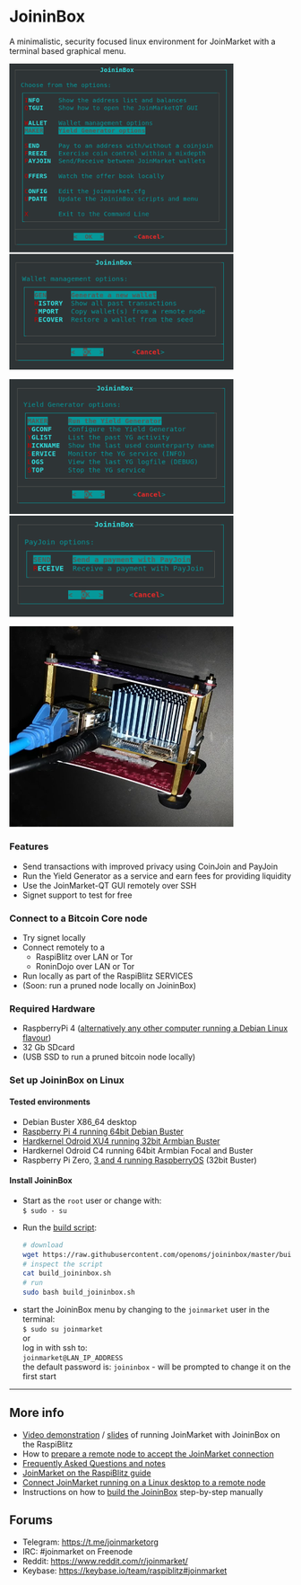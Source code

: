 # JoininBox

A minimalistic, security focused linux environment for JoinMarket with a terminal based graphical menu.

<p align="left">
  <img width="400" src="/images/menu.png">
  <img width="400" src="/images/menu.wallet.png">
</p>
<p align="left">
  <img width="400" src="/images/menu.yg.png">
  <img width="400" src="/images/menu.payjoin.png">
</p>

<p align="left">
  <img width="400" src="/images/joininbox.jpeg">
</p>

### Features

* Send transactions with improved privacy using CoinJoin and PayJoin
* Run the Yield Generator as a service and earn fees for providing liquidity
* Use the JoinMarket-QT GUI remotely over SSH
* Signet support to test for free

### Connect to a Bitcoin Core node

* Try signet locally
* Connect remotely to a
  * RaspiBlitz over LAN or Tor
  * RoninDojo over LAN or Tor
* Run locally as part of the RaspiBlitz SERVICES
* (Soon: run a pruned node locally on JoininBox)

### Required Hardware
* RaspberryPi 4 ([alternatively any other computer running a Debian Linux flavour](#tested-environments))
* 32 Gb SDcard
* (USB SSD to run a pruned bitcoin node locally)
### Set up JoininBox on Linux

#### Tested environments
  * Debian Buster X86_64 desktop
  * [Raspberry Pi 4 running 64bit Debian Buster](https://github.com/openoms/joininbox/blob/master/FAQ.md#build-the-sdcard-image)
  * [Hardkernel Odroid XU4 running 32bit Armbian Buster](https://github.com/openoms/joininbox/blob/master/FAQ.md#set-up-armbian-on-the-hardkernel-odroid-xu4)
  * Hardkernel Odroid C4 running 64bit Armbian Focal and Buster
  * Raspberry Pi Zero, [3 and 4 running RaspberryOS](https://github.com/openoms/joininbox/blob/master/FAQ.md#download-and-verify-raspbian-sdcard-image-for-a-raspberry-pi) (32bit Buster)

#### Install JoininBox
* Start as the `root` user or change with:  
`$ sudo - su`

* Run the [build script](https://github.com/openoms/joininbox/blob/master/build_joininbox.sh):
  ```bash 
  # download
  wget https://raw.githubusercontent.com/openoms/joininbox/master/build_joininbox.sh
  # inspect the script
  cat build_joininbox.sh
  # run
  sudo bash build_joininbox.sh
  ```

* start the JoininBox menu by changing to the `joinmarket` user in the terminal:  
 `$ sudo su joinmarket`  
or  
log in with ssh to:  
`joinmarket@LAN_IP_ADDRESS`  
the default password is: `joininbox` - will be prompted to change it on the first start
---

## More info

* [Video demonstration](https://www.youtube.com/watch?v=uGHRjilMhwY) / [slides](https://keybase.pub/oms/slides/RaspiBlitz_Tech_DeepDive/Running_JoinMarket_on_the_RaspiBlitz.pdf) of running JoinMarket with JoininBox on the RaspiBlitz 
* How to [prepare a remote node to accept the JoinMarket connection](prepare_remote_node.md)
* [Frequently Asked Questions and notes](FAQ.md)
* [JoinMarket on the RaspiBlitz guide](https://github.com/openoms/bitcoin-tutorials/blob/master/joinmarket/README.md)
* [Connect JoinMarket running on a Linux desktop to a remote node](https://github.com/openoms/bitcoin-tutorials/blob/master/joinmarket/joinmarket_desktop_to_blitz.md)
* Instructions on how to [build the JoininBox](build_joininbox.md) step-by-step manually

## Forums

* Telegram: https://t.me/joinmarketorg  
* IRC: #joinmarket on Freenode  
* Reddit: https://www.reddit.com/r/joinmarket/  
* Keybase: https://keybase.io/team/raspiblitz#joinmarket